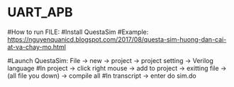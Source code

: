 # UART_APB
#How to run FILE:
#Install QuestaSim
#Example:  https://nguyenquanicd.blogspot.com/2017/08/questa-sim-huong-dan-cai-at-va-chay-mo.html

#Launch QuestaSim: File -> new -> project -> project setting -> Verilog language
#In project -> click right mouse -> add to project -> exitting file -> (all file you down) -> compile all
#In transcript -> enter do sim.do

